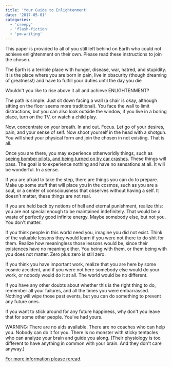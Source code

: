 ```yaml
---
title: 'Your Guide to Enlightenment'
date: '2017-05-01'
categories:
  - 'creepy'
  - 'flash-fiction'
  - 'pm-writing'
---
```


This paper is provided to all of you still left behind on Earth who could not
achieve enlightenment on their own. Please read these instructions to join the
chosen.

<!-- truncate -->


The Earth is a terrible place with hunger, disease, war, hatred, and stupidity.
It is the place where you are born in pain, live in obscurity (though dreaming
of greatness!) and have to fulfill your duties until the day you die

Wouldn't you like to rise above it all and achieve ENLIGHTENMENT?

The path is simple. Just sit down facing a wall (a chair is okay, although
sitting on the floor seems more traditional). You face the wall to limit
distractions, but you can also look outside the window, if you live in a boring
place, turn on the TV, or watch a child play.

Now, concentrate on your breath. In and out. Focus. Let go of your desires,
pain, and your sense of self. Now shoot yourself in the head with a shotgun. You
will shed your physical form and join the chosen in not existing. That is all.

Once you are there, you may experience otherworldly things, such as
[seeing bomber pilots, and being turned on by car crashes](https://en.wikipedia.org/wiki/The_Atrocity_Exhibition).
These things will pass. The goal is to experience nothing and have no sensations
at all. It will be wonderful. In a sense.

If you are afraid to take the step, there are things you can do to prepare. Make
up some stuff that will place you in the cosmos, such as you are a soul, or a
center of consciousness that observes without having a self. It doesn't matter,
these things are not real.

If you are held back by notions of hell and eternal punishment, realize this:
you are not special enough to be maintained indefinitely. That would be a waste
of perfectly good infinite energy. Maybe somebody else, but not you. You don't
matter.

If you think people in this world need you, imagine you did not exist. Think of
the valuable lessons they would learn if you were not there to do shit for them.
Realize how meaningless those lessons would be, since their existences have no
meaning either. You being with them, or them being with you does not matter.
Zero plus zero is still zero.

If you think you have important work, realize that you are here by some cosmic
accident, and if you were not here somebody else would do your work, or nobody
would do it at all. The world would be no different.

If you have any other doubts about whether this is the right thing to do,
remember all your failures, and all the times you were embarrassed. Nothing will
wipe those past events, but you can do something to prevent any future ones.

If you want to stick around for any future happiness, why don't you leave that
for some other people. You've had yours.

WARNING: There are no aids available. There are no coaches who can help you.
Nobody can do it for you. There is no monster with sticky tentacles who can
analyze your brain and guide you along. (Their physiology is too different to
have anything in common with your brain. And they don't care anyway.)

[For more information please reread](https://scarfolk.blogspot.com/).
